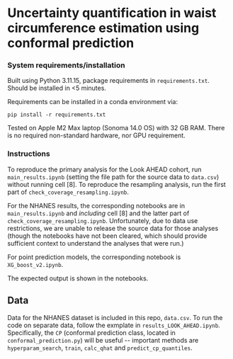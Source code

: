 # Uncertainty quantification in waist circumference estimation using conformal prediction

### System requirements/installation
Built using Python 3.11.15, package requirements in `requirements.txt`. Should be installed in <5 minutes.

Requirements can be installed in a conda environment via:
```
pip install -r requirements.txt
```

Tested on Apple M2 Max laptop (Sonoma 14.0 OS) with 32 GB RAM. There is no required non-standard hardware, nor GPU requirement.

### Instructions
To reproduce the primary analysis for the Look AHEAD cohort, run `main_results.ipynb` (setting the file path for the source data to `data.csv`) without running cell [8]. To reproduce the resampling analysis, run the first part of `check_coverage_resampling.ipynb`.

For the NHANES results, the corresponding notebooks are in `main_results.ipynb` and *including* cell [8] and the latter part of `check_coverage_resampling.ipynb`. Unfortunately, due to data use restrictions, we are unable to release the source data for those analyses (though the notebooks have not been cleared, which should provide sufficient context to understand the analyses that were run.)

For point prediction models, the corresponding notebook is `XG_boost_v2.ipynb`.

The expected output is shown in the notebooks.

## Data
Data for the NHANES dataset is included in this repo, `data.csv`. To run the code on separate data, follow the exmplate in `results_LOOK_AHEAD.ipynb`. Specifically, the `CP` (conformal prediction class, located in `conformal_prediction.py`) will be useful -- important methods are `hyperparam_search`, `train`, `calc_qhat` and `predict_cp_quantiles`.